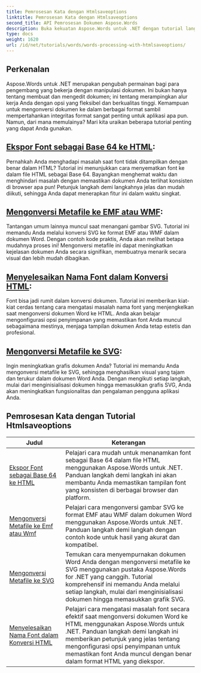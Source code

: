 ```yaml
---
title: Pemrosesan Kata dengan Htmlsaveoptions
linktitle: Pemrosesan Kata dengan Htmlsaveoptions
second_title: API Pemrosesan Dokumen Aspose.Words
description: Buka kekuatan Aspose.Words untuk .NET dengan tutorial langkah demi langkah kami, yang mencakup konversi HTML dan metafile untuk menyempurnakan pemrosesan dokumen Anda.
type: docs
weight: 1620
url: /id/net/tutorials/words/words-processing-with-htmlsaveoptions/
---
```

## Perkenalan

Aspose.Words untuk .NET merupakan pengubah permainan bagi para pengembang yang bekerja dengan manipulasi dokumen. Ini bukan hanya tentang membuat dan mengedit dokumen; ini tentang merampingkan alur kerja Anda dengan opsi yang fleksibel dan berkualitas tinggi. Kemampuan untuk mengonversi dokumen ke dalam berbagai format sambil mempertahankan integritas format sangat penting untuk aplikasi apa pun. Namun, dari mana memulainya? Mari kita uraikan beberapa tutorial penting yang dapat Anda gunakan.


## [Ekspor Font sebagai Base 64 ke HTML](./export-fonts-as-base-64-to-html/):
Pernahkah Anda menghadapi masalah saat font tidak ditampilkan dengan benar dalam HTML? Tutorial ini menunjukkan cara menyematkan font ke dalam file HTML sebagai Base 64. Bayangkan menghemat waktu dan menghindari masalah dengan memastikan dokumen Anda terlihat konsisten di browser apa pun! Petunjuk langkah demi langkahnya jelas dan mudah diikuti, sehingga Anda dapat menerapkan fitur ini dalam waktu singkat. 

## [Mengonversi Metafile ke EMF atau WMF](./converting-metafiles-to-emf-or-wmf/):
Tantangan umum lainnya muncul saat menangani gambar SVG. Tutorial ini memandu Anda melalui konversi SVG ke format EMF atau WMF dalam dokumen Word. Dengan contoh kode praktis, Anda akan melihat betapa mudahnya proses ini! Mengonversi metafile ini dapat meningkatkan kejelasan dokumen Anda secara signifikan, membuatnya menarik secara visual dan lebih mudah dibagikan.

## [Menyelesaikan Nama Font dalam Konversi HTML](./resolve-font-names-in-html-conversion/):
Font bisa jadi rumit dalam konversi dokumen. Tutorial ini memberikan kiat-kiat cerdas tentang cara mengatasi masalah nama font yang menjengkelkan saat mengonversi dokumen Word ke HTML. Anda akan belajar mengonfigurasi opsi penyimpanan yang memastikan font Anda muncul sebagaimana mestinya, menjaga tampilan dokumen Anda tetap estetis dan profesional.

## [Mengonversi Metafile ke SVG](./converting-metafiles-to-svg/):
Ingin meningkatkan grafis dokumen Anda? Tutorial ini memandu Anda mengonversi metafile ke SVG, sehingga menghasilkan visual yang tajam dan terukur dalam dokumen Word Anda. Dengan mengikuti setiap langkah, mulai dari menginisialisasi dokumen hingga memasukkan grafis SVG, Anda akan meningkatkan fungsionalitas dan pengalaman pengguna aplikasi Anda.

 ## Pemrosesan Kata dengan Tutorial Htmlsaveoptions
| Judul | Keterangan |
| --- | --- |
| [Ekspor Font sebagai Base 64 ke HTML](./export-fonts-as-base-64-to-html/) | Pelajari cara mudah untuk menanamkan font sebagai Base 64 dalam file HTML menggunakan Aspose.Words untuk .NET. Panduan langkah demi langkah ini akan membantu Anda memastikan tampilan font yang konsisten di berbagai browser dan platform. |
| [Mengonversi Metafile ke Emf atau Wmf](./converting-metafiles-to-emf-or-wmf/) | Pelajari cara mengonversi gambar SVG ke format EMF atau WMF dalam dokumen Word menggunakan Aspose.Words untuk .NET. Panduan langkah demi langkah dengan contoh kode untuk hasil yang akurat dan kompatibel. |
| [Mengonversi Metafile ke SVG](./converting-metafiles-to-svg/) | Temukan cara menyempurnakan dokumen Word Anda dengan mengonversi metafile ke SVG menggunakan pustaka Aspose.Words for .NET yang canggih. Tutorial komprehensif ini memandu Anda melalui setiap langkah, mulai dari menginisialisasi dokumen hingga memasukkan grafik SVG. |
| [Menyelesaikan Nama Font dalam Konversi HTML](./resolve-font-names-in-html-conversion/) | Pelajari cara mengatasi masalah font secara efektif saat mengonversi dokumen Word ke HTML menggunakan Aspose.Words untuk .NET. Panduan langkah demi langkah ini memberikan petunjuk yang jelas tentang mengonfigurasi opsi penyimpanan untuk memastikan font Anda muncul dengan benar dalam format HTML yang diekspor. |